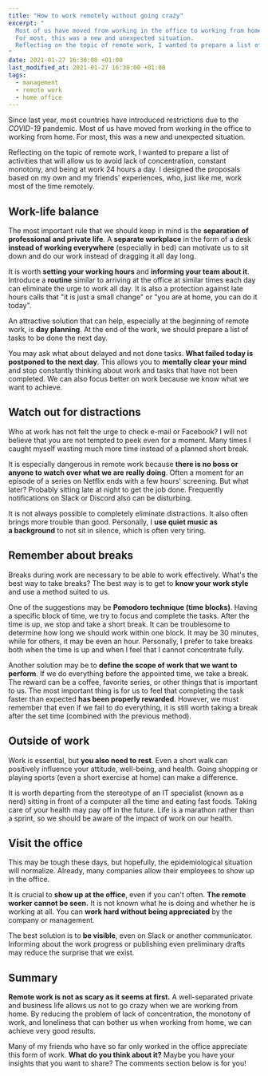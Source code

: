 ```yaml
---
title: "How to work remotely without going crazy"
excerpt: "
  Most of us have moved from working in the office to working from home.
  For most, this was a new and unexpected situation.
  Reflecting on the topic of remote work, I wanted to prepare a list of activities that will allow us to avoid lack of concentration, constant monotony, and being at work 24 hours a day.
"
date: 2021-01-27 16:30:00 +01:00
last_modified_at: 2021-01-27 16:30:00 +01:00
tags:
  - management
  - remote work
  - home office
---
```


  Since last year, most countries have introduced restrictions due to the *COVID-19* pandemic.
  Most of us have moved from working in the office to working from home.
  For most, this was a new and unexpected situation.

  Reflecting on the topic of remote work, I wanted to prepare a list of activities that will allow us to avoid lack of concentration, constant monotony, and being at work 24 hours a day.
  I designed the proposals based on my own and my friends' experiences, who, just like me, work most of the time remotely.

## Work-life balance

  The most important rule that we should keep in mind is the **separation of professional and private life**.
  A **separate workplace** in the form of a desk **instead of working everywhere** (especially in bed) can motivate us to sit down and do our work instead of dragging it all day long.

  It is worth **setting your working hours** and **informing your team about it**.
  Introduce a **routine** similar to arriving at the office at similar times each day can eliminate the urge to work all day.
  It is also a protection against late hours calls that "it is just a small change" or "you are at home, you can do it today".

  An attractive solution that can help, especially at the beginning of remote work, is **day planning**.
  At the end of the work, we should prepare a list of tasks to be done the next day.

  You may ask what about delayed and not done tasks.
  **What failed today is postponed to the next day**.
  This allows you to **mentally clear your mind** and stop constantly thinking about work and tasks that have not been completed.
  We can also focus better on work because we know what we want to achieve.

## Watch out for distractions

  Who at work has not felt the urge to check e-mail or Facebook?
  I will not believe that you are not tempted to peek even for a moment.
  Many times I caught myself wasting much more time instead of a planned short break.

  It is especially dangerous in remote work because **there is no boss or anyone to watch over what we are really doing**.
  Often a moment for an episode of a series on Netflix ends with a few hours' screening.
  But what later? Probably sitting late at night to get the job done.
  Frequently notifications on Slack or Discord also can be disturbing.

  It is not always possible to completely eliminate distractions.
  It also often brings more trouble than good.
  Personally, I **use quiet music as a background** to not sit in silence, which is often very tiring.

## Remember about breaks

  Breaks during work are necessary to be able to work effectively.
  What's the best way to take breaks?
  The best way is to get to **know your work style** and use a method suited to us.

  One of the suggestions may be **Pomodoro technique (time blocks)**.
  Having a specific block of time, we try to focus and complete the tasks.
  After the time is up, we stop and take a short break.
  It can be troublesome to determine how long we should work within one block.
  It may be 30 minutes, while for others, it may be even an hour.
  Personally, I prefer to take breaks both when the time is up and when I feel that I cannot concentrate fully.

  Another solution may be to **define the scope of work that we want to perform**.
  If we do everything before the appointed time, we take a break.
  The reward can be a coffee, favorite series, or other things that is important to us.
  The most important thing is for us to feel that completing the task faster than expected **has been properly rewarded**.
  However, we must remember that even if we fail to do everything, it is still worth taking a break after the set time (combined with the previous method).

## Outside of work

  Work is essential, but **you also need to rest**.
  Even a short walk can positively influence your attitude, well-being, and health.
  Going shopping or playing sports (even a short exercise at home) can make a difference.

  It is worth departing from the stereotype of an IT specialist (known as a nerd) sitting in front of a computer all the time and eating fast foods.
  Taking care of your health may pay off in the future.
  Life is a marathon rather than a sprint, so we should be aware of the impact of work on our health.

## Visit the office

  This may be tough these days, but hopefully, the epidemiological situation will normalize.
  Already, many companies allow their employees to show up in the office.

  It is crucial to **show up at the office**, even if you can't often.
  **The remote worker cannot be seen.**
  It is not known what he is doing and whether he is working at all.
  You can **work hard without being appreciated** by the company or management.

  The best solution is to **be visible**, even on Slack or another communicator.
  Informing about the work progress or publishing even preliminary drafts may reduce the surprise that we exist.

## Summary

  **Remote work is not as scary as it seems at first.**
  A well-separated private and business life allows us not to go crazy when we are working from home.
  By reducing the problem of lack of concentration, the monotony of work, and loneliness that can bother us when working from home, we can achieve very good results.

  Many of my friends who have so far only worked in the office appreciate this form of work.
  **What do you think about it?**
  Maybe you have your insights that you want to share?
  The comments section below is for you!
